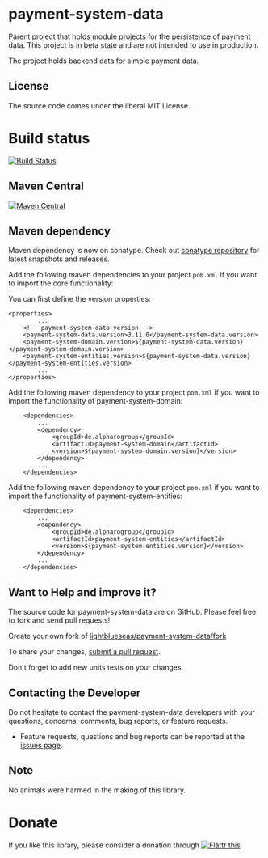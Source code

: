 # payment-system-data

Parent project that holds module projects for the persistence of payment data. This project is in beta state and are not intended to use in production.

The project holds backend data for simple payment data.

## License

The source code comes under the liberal MIT License.

# Build status
[![Build Status](https://travis-ci.org/lightblueseas/payment-system-data.svg?branch=master)](https://travis-ci.org/lightblueseas/payment-system-data)

## Maven Central

[![Maven Central](https://maven-badges.herokuapp.com/maven-central/de.alpharogroup/payment-system-data/badge.svg)](https://maven-badges.herokuapp.com/maven-central/de.alpharogroup/payment-system-data)

## Maven dependency

Maven dependency is now on sonatype.
Check out [sonatype repository](https://oss.sonatype.org/index.html#nexus-search;gav~de.alpharogroup~payment-system-data~~~) for latest snapshots and releases.

Add the following maven dependencies to your project `pom.xml` if you want to import the core functionality:

You can first define the version properties:

	<properties>
			...
		<!-- payment-system-data version -->
		<payment-system-data.version>3.11.0</payment-system-data.version>
		<payment-system-domain.version>${payment-system-data.version}</payment-system-domain.version>
		<payment-system-entities.version>${payment-system-data.version}</payment-system-entities.version>
			...
	</properties>

Add the following maven dependency to your project `pom.xml` if you want to import the functionality of payment-system-domain:

		<dependencies>
			...
			<dependency>
				<groupId>de.alpharogroup</groupId>
				<artifactId>payment-system-domain</artifactId>
				<version>${payment-system-domain.version}</version>
			</dependency>
			...
		</dependencies>

Add the following maven dependency to your project `pom.xml` if you want to import the functionality of payment-system-entities:

		<dependencies>
			...
			<dependency>
				<groupId>de.alpharogroup</groupId>
				<artifactId>payment-system-entities</artifactId>
				<version>${payment-system-entities.version}</version>
			</dependency>
			...
		</dependencies>


## Want to Help and improve it? ###

The source code for payment-system-data are on GitHub. Please feel free to fork and send pull requests!

Create your own fork of [lightblueseas/payment-system-data/fork](https://github.com/lightblueseas/payment-system-data/fork)

To share your changes, [submit a pull request](https://github.com/lightblueseas/payment-system-data/pull/new/master).

Don't forget to add new units tests on your changes.

## Contacting the Developer

Do not hesitate to contact the payment-system-data developers with your questions, concerns, comments, bug reports, or feature requests.
- Feature requests, questions and bug reports can be reported at the [issues page](https://github.com/lightblueseas/payment-system-data/issues).

## Note

No animals were harmed in the making of this library.

# Donate

If you like this library, please consider a donation through 
<a href="https://flattr.com/submit/auto?fid=r7vp62&url=https%3A%2F%2Fgithub.com%2Flightblueseas%2Fpayment-system-data" target="_blank">
<img src="http://button.flattr.com/flattr-badge-large.png" alt="Flattr this" title="Flattr this" border="0">
</a>
